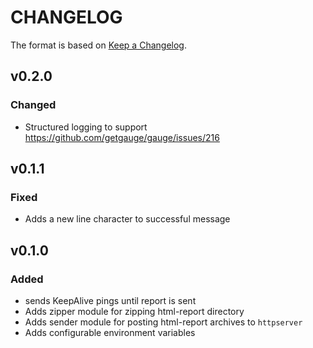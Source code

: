# CHANGELOG

The format is based on [Keep a Changelog](http://keepachangelog.com/en/1.0.0/).

## v0.2.0

### Changed

- Structured logging to support https://github.com/getgauge/gauge/issues/216

## v0.1.1

### Fixed

- Adds a new line character to successful message

## v0.1.0

### Added

- sends KeepAlive pings until report is sent
- Adds zipper module for zipping html-report directory
- Adds sender module for posting html-report archives to `httpserver`
- Adds configurable environment variables